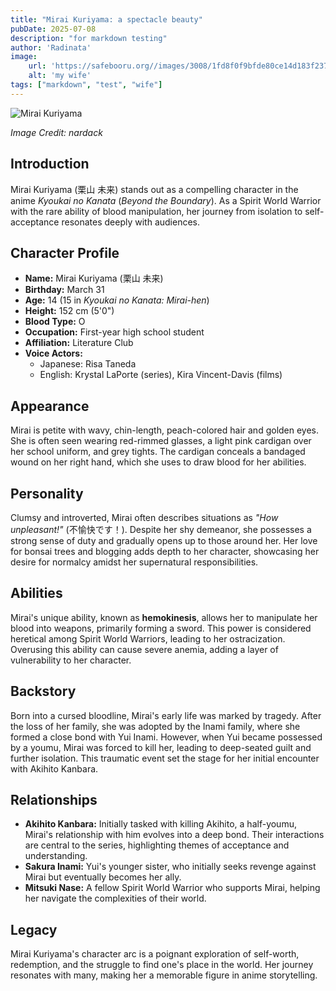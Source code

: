 ```yaml
---
title: "Mirai Kuriyama: a spectacle beauty"
pubDate: 2025-07-08
description: "for markdown testing"
author: 'Radinata'
image:
    url: 'https://safebooru.org//images/3008/1fd8f0f9bfde80ce14d183f237fd1174f0233320.png?3131998'
    alt: 'my wife'
tags: ["markdown", "test", "wife"]
---
```


![Mirai Kuriyama](https://safebooru.org//images/3008/1fd8f0f9bfde80ce14d183f237fd1174f0233320.png?3131998)

*Image Credit: nardack*

## Introduction

Mirai Kuriyama (栗山 未来) stands out as a compelling character in the anime *Kyoukai no Kanata* (*Beyond the Boundary*). As a Spirit World Warrior with the rare ability of blood manipulation, her journey from isolation to self-acceptance resonates deeply with audiences.

## Character Profile

- **Name:** Mirai Kuriyama (栗山 未来)  
- **Birthday:** March 31  
- **Age:** 14 (15 in *Kyoukai no Kanata: Mirai-hen*)  
- **Height:** 152 cm (5'0")  
- **Blood Type:** O  
- **Occupation:** First-year high school student  
- **Affiliation:** Literature Club  
- **Voice Actors:**
  - Japanese: Risa Taneda
  - English: Krystal LaPorte (series), Kira Vincent-Davis (films)

## Appearance

Mirai is petite with wavy, chin-length, peach-colored hair and golden eyes. She is often seen wearing red-rimmed glasses, a light pink cardigan over her school uniform, and grey tights. The cardigan conceals a bandaged wound on her right hand, which she uses to draw blood for her abilities.

## Personality

Clumsy and introverted, Mirai often describes situations as *"How unpleasant!"* (不愉快です！). Despite her shy demeanor, she possesses a strong sense of duty and gradually opens up to those around her. Her love for bonsai trees and blogging adds depth to her character, showcasing her desire for normalcy amidst her supernatural responsibilities.

## Abilities

Mirai's unique ability, known as **hemokinesis**, allows her to manipulate her blood into weapons, primarily forming a sword. This power is considered heretical among Spirit World Warriors, leading to her ostracization. Overusing this ability can cause severe anemia, adding a layer of vulnerability to her character.

## Backstory

Born into a cursed bloodline, Mirai's early life was marked by tragedy. After the loss of her family, she was adopted by the Inami family, where she formed a close bond with Yui Inami. However, when Yui became possessed by a youmu, Mirai was forced to kill her, leading to deep-seated guilt and further isolation. This traumatic event set the stage for her initial encounter with Akihito Kanbara.

## Relationships

- **Akihito Kanbara:** Initially tasked with killing Akihito, a half-youmu, Mirai's relationship with him evolves into a deep bond. Their interactions are central to the series, highlighting themes of acceptance and understanding.
- **Sakura Inami:** Yui's younger sister, who initially seeks revenge against Mirai but eventually becomes her ally.
- **Mitsuki Nase:** A fellow Spirit World Warrior who supports Mirai, helping her navigate the complexities of their world.

## Legacy

Mirai Kuriyama's character arc is a poignant exploration of self-worth, redemption, and the struggle to find one's place in the world. Her journey resonates with many, making her a memorable figure in anime storytelling.
